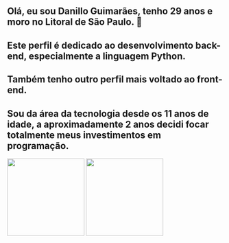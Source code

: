 ## Olá, eu sou Danillo Guimarães, tenho 29 anos e moro no Litoral de São Paulo. 👋
## Este perfil é dedicado ao desenvolvimento back-end, especialmente a linguagem Python. 
## Também tenho outro perfil mais voltado ao front-end. 
## Sou da área da tecnologia desde os 11 anos de idade, a aproximadamente 2 anos decidi focar totalmente meus investimentos em programação.

<img height="180em" src="https://github-readme-stats.vercel.app/api?username=Danillolguimaraes&show_icons=true&theme=dracula&include_all_commits=true&count_private=true"/>
<img height="180em" src="https://github-readme-stats.vercel.app/api/top-langs/?username=Danillolguimaraes&layout=compact&langs_count=7&theme=dracula"/>
